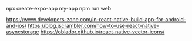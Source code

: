 npx create-expo-app my-app
npm run web


https://www.developers-zone.com/in-react-native-build-app-for-android-and-ios/
https://blog.jscrambler.com/how-to-use-react-native-asyncstorage
https://oblador.github.io/react-native-vector-icons/